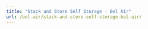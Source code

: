 ```yaml
---
title: "Stack and Store Self Storage - Bel Air"
url: /bel-air/stack-and-store-self-storage-bel-air/
---
```

